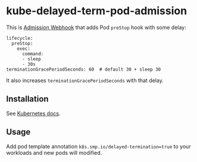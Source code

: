 # kube-delayed-term-pod-admission


This is [Admission Webhook](https://kubernetes.io/docs/admin/extensible-admission-controllers/#admission-webhooks) that adds Pod `preStop` hook with some delay:

```
lifecycle:
  preStop:
    exec:
      command:
      - sleep
      - 30s
terminationGracePeriodSeconds: 60  # default 30 + sleep 30
```

It also increases `terminationGracePeriodSeconds` with that delay.


## Installation

See [Kubernetes docs](https://kubernetes.io/docs/admin/extensible-admission-controllers/#admission-webhooks).


## Usage

Add pod template annotation `k8s.smp.io/delayed-termination=true` to your workloads and new pods will modified.
